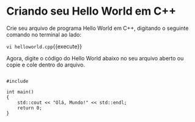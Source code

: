# Criando seu Hello World em C++

Crie seu arquivo de programa Hello World em C++, digitando o seguinte comando no terminal ao lado:

`vi helloworld.cpp`{{execute}}


Agora, digite o código do Hello World abaixo no seu arquivo aberto ou copie e cole dentro do arquivo. 

<pre data-target="clipboard">
<code class="language-c++">
#include <iostream>

int main()
{
    std::cout << "Olá, Mundo!" << std::endl;
    return 0;
}
</code>
</pre>